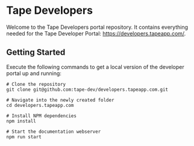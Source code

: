 # Tape Developers

Welcome to the Tape Developers portal repository. It contains everything needed for the Tape Developer Portal: https://developers.tapeapp.com/.

## Getting Started

Execute the following commands to get a local version of the developer portal up and running:

```shell
# Clone the repository
git clone git@github.com:tape-dev/developers.tapeapp.com.git

# Navigate into the newly created folder
cd developers.tapeapp.com

# Install NPM dependencies
npm install

# Start the documentation webserver
npm run start
```
